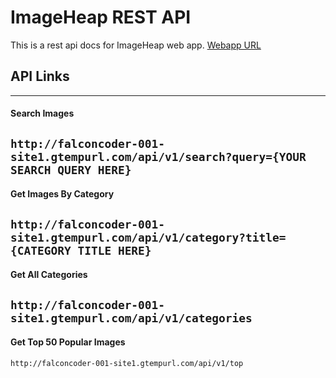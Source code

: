 # ImageHeap REST API
This is a rest api docs for ImageHeap web app.
[Webapp URL](http://falconcoder-001-site1.gtempurl.com/)
## API Links

---
#### Search Images
```http://falconcoder-001-site1.gtempurl.com/api/v1/search?query={YOUR SEARCH QUERY HERE}```
---
#### Get Images By Category
```http://falconcoder-001-site1.gtempurl.com/api/v1/category?title={CATEGORY TITLE HERE}```
---
#### Get All Categories
```http://falconcoder-001-site1.gtempurl.com/api/v1/categories```
---
#### Get Top 50 Popular Images
```http://falconcoder-001-site1.gtempurl.com/api/v1/top```